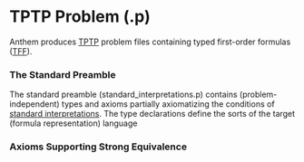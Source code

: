 # TPTP Problem (.p)

Anthem produces [TPTP]() problem files containing typed first-order formulas ([TFF]()).

### The Standard Preamble
The standard preamble (standard_interpretations.p) contains (problem-independent) types and axioms partially axiomatizing the conditions of [standard interpretations](https://doi.org/10.1017/S1471068420000344).
The type declarations define the sorts of the target (formula representation) language

### Axioms Supporting Strong Equivalence
